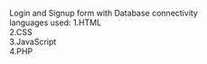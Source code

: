 Login and Signup form with Database connectivity
<br>
languages used:
1.HTML<br>2.CSS<BR>3.JavaScript<br>4.PHP

